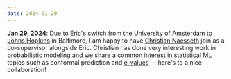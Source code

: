 ```yaml
---
date: 2024-01-29
---
```


**Jan 29, 2024**: Due to Eric's switch from the University of Amsterdam to [Johns Hopkins](https://www.cs.jhu.edu/) in Baltimore, I am happy to have 
[Christian Naesseth](https://naesseth.github.io/) join as a co-supervisor alongside Eric. Christian has done very interesting work in probabilistic modeling and we share a common interest in statistical ML topics such as conformal prediction and [e-values](https://projecteuclid.org/journals/statistical-science/volume-38/issue-4/Game-Theoretic-Statistics-and-Safe-Anytime-Valid-Inference/10.1214/23-STS894.full) -- here's to a nice collaboration!
